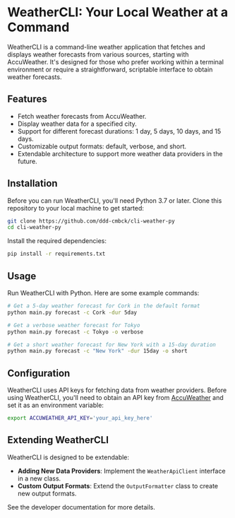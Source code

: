 
# WeatherCLI: Your Local Weather at a Command

WeatherCLI is a command-line weather application that fetches and displays weather forecasts from various sources, starting with AccuWeather. It's designed for those who prefer working within a terminal environment or require a straightforward, scriptable interface to obtain weather forecasts.

## Features

- Fetch weather forecasts from AccuWeather.
- Display weather data for a specified city.
- Support for different forecast durations: 1 day, 5 days, 10 days, and 15 days.
- Customizable output formats: default, verbose, and short.
- Extendable architecture to support more weather data providers in the future.

## Installation

Before you can run WeatherCLI, you'll need Python 3.7 or later. Clone this repository to your local machine to get started:

```bash
git clone https://github.com/ddd-cmbck/cli-weather-py
cd cli-weather-py
```

Install the required dependencies:

```bash
pip install -r requirements.txt
```

## Usage

Run WeatherCLI with Python. Here are some example commands:

```bash
# Get a 5-day weather forecast for Cork in the default format
python main.py forecast -c Cork -dur 5day

# Get a verbose weather forecast for Tokyo
python main.py forecast -c Tokyo -o verbose

# Get a short weather forecast for New York with a 15-day duration
python main.py forecast -c "New York" -dur 15day -o short
```

## Configuration

WeatherCLI uses API keys for fetching data from weather providers. Before using WeatherCLI, you'll need to obtain an API key from [AccuWeather](https://developer.accuweather.com/) and set it as an environment variable:

```bash
export ACCUWEATHER_API_KEY='your_api_key_here'
```

## Extending WeatherCLI

WeatherCLI is designed to be extendable:

- **Adding New Data Providers**: Implement the `WeatherApiClient` interface in a new class.
- **Custom Output Formats**: Extend the `OutputFormatter` class to create new output formats.

See the developer documentation for more details.
